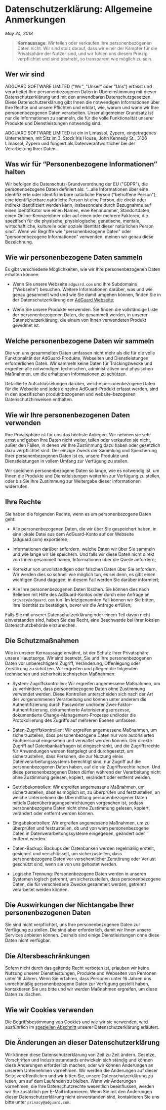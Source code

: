 # Datenschutzerklärung: Allgemeine Anmerkungen

*May 24, 2018*

> **Kernaussage**: Wir teilen oder verkaufen Ihre personenbezogenen Daten nicht. Wir sind stolz darauf, dass wir einer der Kämpfer für die Privatsphäre der Nutzer sind, und wir fühlen uns diesem Prinzip verpflichtet und sind bestrebt, so transparent wie möglich zu sein.

## Wer wir sind

ADGUARD SOFTWARE LIMITED ("Wir", "Unser" oder "Uns") erfasst und verarbeitet Ihre personenbezogenen Daten in Übereinstimmung mit dieser Datenschutzerklärung und mit den anwendbaren Datenschutzgesetzen. Diese Datenschutzerklärung gibt Ihnen die notwendigen Informationen über Ihre Rechte und unsere Pflichten und erklärt, wie, warum und wann wir Ihre personenbezogenen Daten verarbeiten. Unser allgemeiner Grundsatz ist nur die Informationen zu sammeln, die für die volle Funktionalität unserer Produkte und Dienstleistungen notwendig sind.

ADGUARD SOFTWARE LIMITED ist ein in Limassol, Zypern, eingetragenes Unternehmen, mit Sitz im 3. Stock Iris House, John Kennedy St., 3106 Limassol, Zypern und fungiert als Datenverantwortlicher bei der Verarbeitung Ihrer Daten.

## Was wir für “Personenbezogene Informationen” halten

Wir befolgen die Datenschutz-Grundverordnung der EU ("GDPR"), die personenbezogene Daten definiert als: “...alle Informationen über eine identifizierte oder identifizierbare natürliche Person ("betroffene Person"); eine identifizierbare natürliche Person ist eine Person, die direkt oder indirekt identifiziert werden kann, insbesondere durch Bezugnahme auf einen Identifikator wie einen Namen, eine Kennnummer, Standortdaten, einen Online-Kennzeichner oder auf einen oder mehrere Faktoren, die spezifisch für die physische, physiologische, genetische, mentale, wirtschaftliche, kulturelle oder soziale Identität dieser natürlichen Person sind”. Wenn wir Begriffe wie "personenbezogene Daten" oder "personenbezogene Informationen" verwenden, meinen wir genau diese Bezeichnung. 

## Wie wir personenbezogene Daten sammeln

Es gibt verschiedene Möglichkeiten, wie wir Ihre personenbezogenen Daten erhalten können:

* Wenn Sie unsere Webseite `adguard.com` und ihre Subdomains ("Webseite") besuchen. Weitere Informationen darüber, was und wie genau gesammelt wird und wie Sie damit umgehen können, finden Sie in der Datenschutzerklärung der [AdGuard Webseite](https://adguard.com/privacy/website.html);

* Wenn Sie unsere Produkte verwenden. Sie finden die vollständige Liste der personenbezogenen Daten, die gesammelt werden, in unserer Datenschutzerklärung, die einem von Ihnen verwendeten Produkt gewidmet ist.

## Welche personenbezogene Daten wir sammeln 

Die von uns gesammelten Daten umfassen nicht mehr als die für die volle Funktionalität der AdGuard-Produkte, Webseiten und Dienstleistungen erforderlichen Daten. Wir sammeln keine Daten für Trackingzwecke und ergreifen alle notwendigen technischen, administrativen und physischen Maßnahmen, um die erhaltenen Informationen zu schützen. 

Detaillierte Aufschlüsselungen darüber, welche personenbezogene Daten für die Webseite und jedes einzelne AdGuard-Produkt erfasst werden, sind in den spezifischen produktbezogenen und website-bezogenen Datenschutzhinweisen enthalten.

## Wie wir Ihre personenbezogenen Daten verwenden

Ihre Privatsphäre ist für uns das höchste Anliegen. Wir nehmen sie sehr ernst und geben Ihre Daten nicht weiter, teilen oder verkaufen sie nicht, außer den Fällen, in denen wir Ihre Zustimmung dazu haben oder gesetzlich dazu verpflichtet sind. Der einzige Zweck der Sammlung und Speicherung Ihrer personenbezogenen Daten ist es, unsere Produkte und Dienstleistungen in vollem Umfang zur Verfügung zu stellen. 

Wir speichern personenbezogene Daten so lange, wie es notwendig ist, um Ihnen die Produkte und Dienstleistungen weiterhin zur Verfügung zu stellen, oder bis Sie Ihre Zustimmung zur Weitergabe dieser Informationen widerrufen.

## Ihre Rechte 

Sie haben die folgenden Rechte, wenn es um personenbezogene Daten geht:

* Alle personenbezogenen Daten, die wir über Sie gespeichert haben, in eine lokale Datei aus dem AdGuard-Konto auf der Webseite (adguard.com) exportieren; 

* Informationen darüber anfordern, welche Daten wir über Sie sammeln und wie lange wir sie speichern. Und falls wir diese Daten nicht direkt von Ihnen gesammelt haben, Informationen über die Quelle anfordern; 

* Korrektur von unvollständigen oder falschen Daten über Sie anfordern. Wir werden dies so schnell wie möglich tun, es sei denn, es gibt einen wichtigen Grund dagegen; in diesem Fall werden Sie darüber informiert;

* Alle Ihre personenbezogenen Daten löschen. Sie können dies nach Belieben mit Hilfe des AdGuard-Kontos oder durch eine Anfrage an `privacy@adguard.com` tun. Im letztgenannten Fall können wir Sie bitten, Ihre Identität zu bestätigen, bevor wir die Anfrage erfüllen;

Falls Sie mit unserer Datenschutzerklärung oder einem Teil davon nicht einverstanden sind, haben Sie das Recht, eine Beschwerde bei Ihrer lokalen Datenschutzbehörde einzureichen. 

## Die Schutzmaßnahmen

Wie in unserer Kernaussage erwähnt, ist der Schutz Ihrer Privatsphäre unsere Hauptsorge. Wir sind bestrebt, Sie und Ihre personenbezogenen Daten vor unberechtigtem Zugriff, Veränderung, Offenlegung oder Zerstörung zu schützen.
Wir ergreifen und pflegen die folgenden technischen und sicherheitstechnischen Maßnahmen:

* System-Zugriffskontrollen: Wir ergreifen angemessene Maßnahmen, um zu verhindern, dass personenbezogene Daten ohne Zustimmung verwendet werden. Diese Kontrollen unterscheiden sich nach der Art der vorgenommenen Verarbeitung und können unter anderem die Authentifizierung durch Passwörter und/oder Zwei-Faktor-Authentifizierung, dokumentierte Autorisierungsprozesse, dokumentierte Change-Management-Prozesse und/oder die Protokollierung des Zugriffs auf mehreren Ebenen umfassen. 

* Daten-Zugriffskontrollen: Wir ergreifen angemessene Maßnahmen, um sicherzustellen, dass personenbezogene Daten nur vom autorisierten Fachpersonal eingesehen und verwaltet werden können. Der direkte Zugriff auf Datenbankabfragen ist eingeschränkt, und die Zugriffsrechte für Anwendungen werden festgelegt und durchgesetzt, um sicherzustellen, dass Personen, die zur Nutzung eines Datenverarbeitungssystems berechtigt sind, nur Zugriff auf die personenbezogenen Daten haben, auf die sie Zugriffsrechte haben. Und diese personenbezogenen Daten dürfen während der Verarbeitung nicht ohne Zustimmung gelesen, kopiert, verändert oder entfernt werden.

* Getriebekontrollen: Wir ergreifen angemessene Maßnahmen, um sicherzustellen, dass es möglich ist, zu überprüfen und festzustellen, an welche Unternehmen die Übermittlung personenbezogener Daten mittels Datenübertragungseinrichtungen vorgesehen ist, sodass personenbezogene Daten nicht ohne Zustimmung gelesen, kopiert, verändert oder entfernt werden können.

* Eingabekontrollen: Wir ergreifen angemessene Maßnahmen, um zu überprüfen und festzustellen, ob und von wem personenbezogene Daten in Datenverarbeitungssysteme eingegeben, geändert oder entfernt werden.

* Daten-Backup: Backups der Datenbanken werden regelmäßig erstellt, gesichert und verschlüsselt, um sicherzustellen, dass personenbezogene Daten vor versehentlicher Zerstörung oder Verlust geschützt sind, wenn sie von uns gehostet werden.

* Logische Trennung: Personenbezogene Daten werden in unseren Systemen logisch getrennt, um sicherzustellen, dass personenbezogene Daten, die für verschiedene Zwecke gesammelt werden, getrennt verarbeitet werden können.

## Die Auswirkungen der Nichtangabe Ihrer personenbezogenen Daten

Sie sind nicht verpflichtet, uns Ihre personenbezogenen Daten zur Verfügung zu stellen. Die sind aber erforderlich, damit wir Ihnen unsere Services anbieten können. Deshalb sind einige Dienstleistungen ohne diese Daten nicht verfügbar.

## Die Altersbeschränkungen

Sofern nicht durch das geltende Recht verboten ist, erlauben wir keine Nutzung unserer Dienstleistungen, Produkte und Webseiten von Personen unter 16 Jahren. Wenn Sie erfahren, dass Personen unter 16 Jahren uns unrechtmäßig personenbezogene Daten zur Verfügung gestellt haben, kontaktieren Sie uns bitte und wir werden Maßnahmen ergreifen, um diese Daten zu löschen.

## Wie wir Cookies verwenden

Die Begriffsbestimmung von Cookies und wie wir sie verwenden, wird ausführlich im [speziellen Abschnitt](https://adguard.com/privacy/website.html#anchor-1) unserer Datenschutzerklärung erläutert.

## Die Änderungen an dieser Datenschutzerklärung

Wir können diese Datenschutzerklärung von Zeit zu Zeit ändern. Gesetze, Vorschriften und Industriestandards entwickeln sich ständig und können diese Änderungen erforderlich machen, oder wir können Änderungen an unserem Unternehmen vornehmen. Wir werden die Änderungen auf dieser Seite veröffentlichen und wir bitten Sie, unsere Datenschutzerklärung zu lesen, um auf dem Laufenden zu bleiben. Wenn wir Änderungen vornehmen, die Ihre Datenschutzrechte wesentlich beeinflussen, werden wir Sie zusätzlich per E-Mail informieren. Wenn Sie mit den Änderungen dieser Datenschutzerklärung nicht einverstanden sind, kontaktieren Sie uns bitte unter `privacy@adguard.com`.
